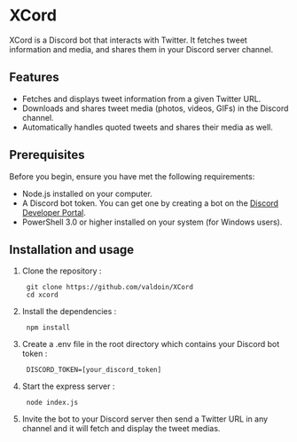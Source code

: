 # XCord

XCord is a Discord bot that interacts with Twitter. It fetches tweet information and media, and shares them in your Discord server channel.

## Features

- Fetches and displays tweet information from a given Twitter URL.
- Downloads and shares tweet media (photos, videos, GIFs) in the Discord channel.
- Automatically handles quoted tweets and shares their media as well.

## Prerequisites

Before you begin, ensure you have met the following requirements:

- Node.js installed on your computer.
- A Discord bot token. You can get one by creating a bot on the [Discord Developer Portal](https://discord.com/developers/applications).
- PowerShell 3.0 or higher installed on your system (for Windows users).

## Installation and usage

1. Clone the repository : 
    
    	git clone https://github.com/valdoin/XCord
    	cd xcord

2. Install the dependencies : 
    	
        npm install

3. Create a .env file in the root directory which contains your Discord bot token :

        DISCORD_TOKEN=[your_discord_token]

4. Start the express server :

        node index.js

5. Invite the bot to your Discord server then send a Twitter URL in any channel and it will fetch and display the tweet medias.
